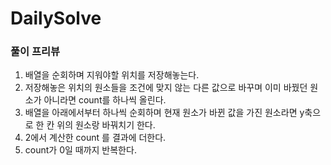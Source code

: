 # DailySolve 

### 풀이 프리뷰

1. 배열을 순회하며 지워야할 위치를 저장해놓는다.
2. 저장해놓은 위치의 원소들을 조건에 맞지 않는 다른 값으로 바꾸며 이미 바꿨던 원소가 아니라면 count를 하나씩 올린다.
3. 배열을 아래에서부터 하나씩 순회하며 현재 원소가 바뀐 값을 가진 원소라면 y축으로 한 칸 위의 원소랑 바꿔치기 한다.
4. 2에서 계산한 count 를 결과에 더한다.
5. count가 0일 때까지 반복한다.

